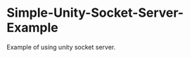 Simple-Unity-Socket-Server-Example
==================================

Example of using unity socket server.
